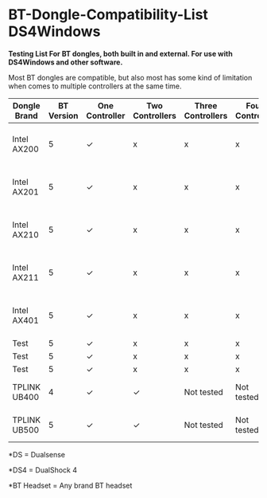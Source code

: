 # BT-Dongle-Compatibility-List DS4Windows

**Testing List For BT dongles, both built in and external. For use with DS4Windows and other software.**

Most BT dongles are compatible, but also most has some kind of limitation when comes to multiple controllers at the same time.


| Dongle Brand  | BT Version | One Controller  | Two Controllers | Three Controllers  | Four Controller | BT headset  | Comment | Comment  | Comment |
| ------------- | ------------- | ------------- | ------------- | ------------- | ------------- | ------------- | ------------- | ------------- | ------------- |
| Intel AX200  | 5  | ✓  | x  | x  | x  | BT Headset Wont connect  | When using DS, fine for DS4  | Empty  | Empty  |
| Intel AX201  | 5  | ✓  | x  | x  | x  | BT Headset Wont connect  | When using DS, fine for DS4  | 2 controllers sometimes work for some time  | Empty  |
| Intel AX210  | 5  | ✓  | x  | x  | x  | BT Headset Wont connect  | When using DS, fine for DS4  | Empty  | Empty  |
| Intel AX211  | 5  | ✓  | x  | x  | x  | BT Headset Wont connect  | When using DS, fine for DS4  | Empty  | Empty  |
| Intel AX401  | 5  | ✓  | x  | x  | x  | BT Headset Wont connect  | When using DS, fine for DS4  | Empty  | Empty  |
| Test  | 5  | ✓  | x  | x  | x  | x  | x  | Empty  | Empty  |
| Test  | 5  | ✓  | x  | x  | x  | x  | x  | Empty  | Empty  |
| Test  | 5  | ✓  | x  | x  | x  | x  | x  | Empty  | Empty  |
| TPLINK UB400  | 4  | ✓  | ✓  | Not tested  | Not tested  | Fine with one DS  | Skip BT Audio with 2 DS  | Empty  | CSR Chip  |
| TPLINK UB500  | 5  | ✓  | ✓  | Not tested  | Not tested  | Fine with two DS  |   | VID_2357&PID_0604| Realtek Chip  |






*DS = Dualsense

*DS4 = DualShock 4

*BT Headset = Any brand BT headset
